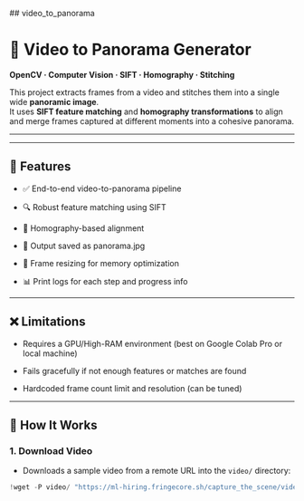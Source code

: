 #﻿# video_to_panorama  

# 🎥 Video to Panorama Generator  
**OpenCV · Computer Vision · SIFT · Homography · Stitching**

This project extracts frames from a video and stitches them into a single wide **panoramic image**.  
It uses **SIFT feature matching** and **homography transformations** to align and merge frames captured at different moments into a cohesive panorama.

---


------


## 📌 Features
 - ✅ End-to-end video-to-panorama pipeline  

 - 🔍 Robust feature matching using SIFT  

 - 🔁 Homography-based alignment  

 - 💾 Output saved as panorama.jpg  

 - 📏 Frame resizing for memory optimization  

 - 📊 Print logs for each step and progress info  


-----


## ❌ Limitations
- Requires a GPU/High-RAM environment (best on Google Colab Pro or local machine)    

-  Fails gracefully if not enough features or matches are found   

-  Hardcoded frame count limit and resolution (can be tuned)


----


## 📌 How It Works

### 1. Download Video  
- Downloads a sample video from a remote URL into the `video/` directory:
```python
!wget -P video/ "https://ml-hiring.fringecore.sh/capture_the_scene/video.mp4"







